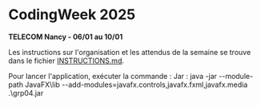 # CodingWeek 2025
**TELECOM Nancy - 06/01 au 10/01**


Les instructions sur l'organisation et les attendus de la semaine se trouve dans le fichier [INSTRUCTIONS.md](./INSTRUCTIONS.md).

Pour lancer l'application, exécuter la commande :
Jar : java -jar --module-path JavaFX\lib --add-modules=javafx.controls,javafx.fxml,javafx.media .\grp04.jar